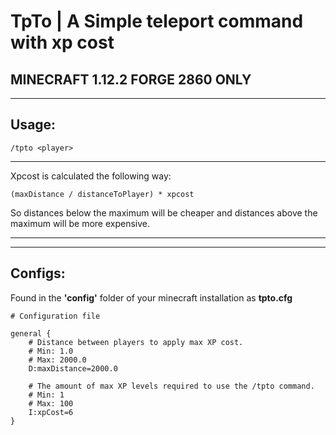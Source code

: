 
# **TpTo | A Simple teleport command with xp cost**
## **MINECRAFT 1.12.2 FORGE 2860 ONLY**
---
## **Usage:**
    /tpto <player>
---
Xpcost is calculated the following way:

    (maxDistance / distanceToPlayer) * xpcost

So distances below the maximum will be cheaper and distances above the maximum will be more expensive.

---
---

## **Configs:**
Found in the **'config'** folder of  your minecraft installation as **tpto.cfg**

    # Configuration file

    general {
        # Distance between players to apply max XP cost.
        # Min: 1.0
        # Max: 2000.0
        D:maxDistance=2000.0

        # The amount of max XP levels required to use the /tpto command.
        # Min: 1
        # Max: 100
        I:xpCost=6
    }


